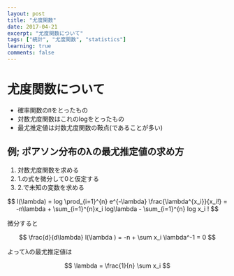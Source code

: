 ```yaml
---
layout: post
title: "尤度関数"
date: 2017-04-21
excerpt: "尤度関数について"
tags: ["統計", "尤度関数", "statistics"]
learning: true
comments: false
---
```


# 尤度関数について
 - 確率関数の`Π`をとったもの
 - 対数尤度関数はこれのlogをとったもの
 - 最尤推定値は対数尤度関数の鞍点(であることが多い)

## 例; ポアソン分布のλの最尤推定値の求め方
 1. 対数尤度関数を求める
 2. 1.の式を微分して0と仮定する
 3. 2.で未知の変数を求める

$$
l(\lambda) = log \prod_{i=1}^{n} e^{-\lambda} \frac{\lambda^{x_i}}{x_i!} = -n\lambda + \sum_{i=1}^{n}x_i log\lambda - \sum_{i=1}^{n} log x_i !
$$

微分すると

$$
\frac{d}{d\lambda} l(\lambda ) = -n + \sum x_i \lambda^-1 = 0
$$

よってλの最尤推定値は

$$
\lambda = \frac{1}{n} \sum x_i
$$
